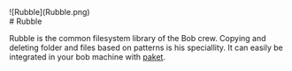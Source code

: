 <div class="chapterlogo">![Rubble](Rubble.png)</div>
# Rubble

Rubble is the common filesystem library of the Bob crew. Copying and deleting folder and files based on patterns is his speciallity. It can easily be integrated in your bob machine with [paket](https://teamcity.unic.com/repository/download/Sitecore_Frameworks_Bob_TheBook_BuildTheBook/.lastSuccessful/tools/Paket.html).
